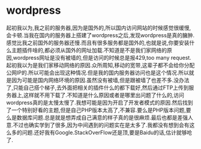 # wordpress

起初我以为,我之前的服务器,因为是国外的,所以国内访问网站的时候感觉很缓慢,会卡顿.当我在国内的服务器上搭建了wordpress之后,发现wordpress是真的臃肿.感觉比我之前国外的服务器还慢.而且有很多服务都是国外的,也就是说,你要安装什么主题插件啥的,都必须从国外的网址加载.不知道是不是我们家网络的原因,wordpress网址是没有被墙的,但是访问的时候总是报429,too many request.起初我以为是我们家移动网络的原因.众所周知,移动的宽带,这辈子都不会给你分配公网IP的.所以可能会出现这种情况.但是我的国内服务器访问也是这个情况.所以就是因为可能是国内网络环境的原因.虽然没有被墙,但是跟被墙了也差不多.没办法了,只能自己搭个梯子,去外面把相关的插件什么的都下载好,然后通过FTP上传到服务器上,这样就不用下载了.不知道是什么原因或者是哪里出问题了什么的,访问wordpress真的是太慢太慢了.我想可能是因为开启了开发者模式的原因.然后找到了一个特别好看的主题,但是自己PHP版本太高了,不兼容.要么是PHP版本问题,要么是数据库问题.总是就是想弄成自己满意的样子真的是很麻烦.最后也都是差强人意.不过也确实学到了很多,因为中间遇到的问题实在是太多了.我都没有想到会有这么多的问题.还好我有Google.StackOverFlow还是顶,要是Baidu的话,估计就够呛了.
